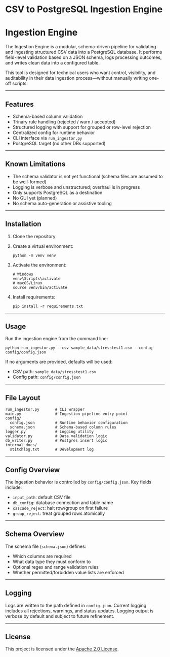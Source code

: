 # CSV to PostgreSQL Ingestion Engine

# Ingestion Engine

The Ingestion Engine is a modular, schema-driven pipeline for validating and ingesting structured CSV data into a PostgreSQL database. It performs field-level validation based on a JSON schema, logs processing outcomes, and writes clean data into a configured table.

This tool is designed for technical users who want control, visibility, and auditability in their data ingestion process—without manually writing one-off scripts.

---

## Features

* Schema-based column validation
* Trinary rule handling (rejected / warn / accepted)
* Structured logging with support for grouped or row-level rejection
* Centralized config for runtime behavior
* CLI interface via `run_ingestor.py`
* PostgreSQL target (no other DBs supported)

---

## Known Limitations

* The schema validator is not yet functional (schema files are assumed to be well-formed)
* Logging is verbose and unstructured; overhaul is in progress
* Only supports PostgreSQL as a destination
* No GUI yet (planned)
* No schema auto-generation or assistive tooling

---

## Installation

1. Clone the repository
2. Create a virtual environment:

   ```
   python -m venv venv
   ```
3. Activate the environment:

   ```
   # Windows
   venv\Scripts\activate
   # macOS/Linux
   source venv/bin/activate
   ```
4. Install requirements:

   ```
   pip install -r requirements.txt
   ```

---

## Usage

Run the ingestion engine from the command line:

```
python run_ingestor.py --csv sample_data/stresstest1.csv --config config/config.json
```

If no arguments are provided, defaults will be used:

* CSV path: `sample_data/stresstest1.csv`
* Config path: `config/config.json`

---

## File Layout

```
run_ingestor.py       # CLI wrapper  
main.py               # Ingestion pipeline entry point  
config/  
  config.json         # Runtime behavior configuration  
  schema.json         # Schema-based column rules  
logger.py             # Logging utility  
validator.py          # Data validation logic  
db_writer.py          # Postgres insert logic  
internal_docs/  
  stitchlog.txt       # Development log  
```

---

## Config Overview

The ingestion behavior is controlled by `config/config.json`. Key fields include:

* `input_path`: default CSV file
* `db_config`: database connection and table name
* `cascade_reject`: halt row/group on first failure
* `group_reject`: treat grouped rows atomically

---

## Schema Overview

The schema file (`schema.json`) defines:

* Which columns are required
* What data type they must conform to
* Optional regex and range validation rules
* Whether permitted/forbidden value lists are enforced

---

## Logging

Logs are written to the path defined in `config.json`.
Current logging includes all rejections, warnings, and status updates.
Logging output is verbose by default and subject to future refinement.

---

## License

This project is licensed under the [Apache 2.0 License](LICENSE).